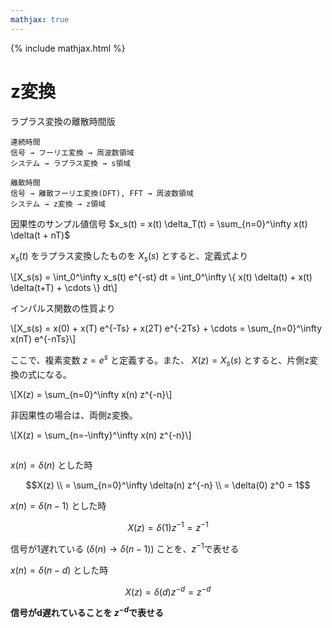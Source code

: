 ```yaml
---
mathjax: true
---
```


{% include mathjax.html %}

# z変換
ラプラス変換の離散時間版

```
連続時間
信号 → フーリエ変換 → 周波数領域
システム → ラプラス変換 → s領域

離散時間
信号 → 離散フーリエ変換(DFT), FFT → 周波数領域
システム → z変換 → z領域
```

因果性のサンプル値信号 $x_s(t) = x(t) \delta_T(t) = \sum_{n=0}^\infty x(t) \delta(t + nT)$

$x_s(t)$ をラプラス変換したものを $X_s(s)$ とすると、定義式より

<div>
  \[X_s(s) = \int_0^\infty x_s(t) e^{-st} dt = \int_0^\infty \{ x(t) \delta(t) + x(t) \delta(t+T) + \cdots \} dt\]
</div>

インパルス関数の性質より

<div>
  \[X_s(s) = x(0) + x(T) e^{-Ts} + x(2T) e^{-2Ts} + \cdots = \sum_{n=0}^\infty x(nT) e^{-nTs}\]
</div>

ここで、複素変数 $z=e^s$ と定義する。また、 $X(z) = X_s(s)$ とすると、片側z変換の式になる。

<div>
  \[X(z) = \sum_{n=0}^\infty x(n) z^{-n}\]
</div>


非因果性の場合は、両側z変換。

<div>
  \[X(z) = \sum_{n=-\infty}^\infty x(n) z^{-n}\]
</div>

## 

$x(n) = \delta(n)$ とした時

$$X(z) \\ = \sum_{n=0}^\infty \delta(n) z^{-n} \\ = \delta(0) z^0 = 1$$

$x(n) = \delta(n-1)$ とした時

$$X(z) = \delta(1) z^{-1} = z^{-1}$$

信号が1遅れている ($\delta(n) \to \delta(n-1)$) ことを、$z^{-1}$で表せる

$x(n) = \delta(n-d)$ とした時

$$X(z) = \delta(d) z^{-d} = z^{-d}$$

__信号がd遅れていることを $z^{-d}$で表せる__
